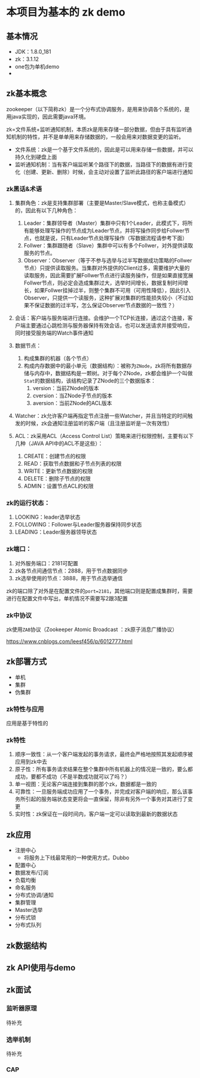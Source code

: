 # 本项目为基本的 zk demo

## 基本情况
* JDK：1.8.0_181
* zk：3.1.12
* one包为单机demo
* 

## zk基本概念

zookeeper（以下简称zk）是一个分布式协调服务，是用来协调各个系统的，是用java实现的，因此需要java环境。

zk=文件系统+监听通知机制，本质zk是用来存储一部分数据，但由于具有监听通知机制的特性，并不是单单用来存储数据的，一般会用来对数据变更的监听。



* 文件系统：zk是一个基于文件系统的，因此是可以用来存储一些数据，并可以持久化到硬盘上面
* 监听通知机制：当有客户端监听某个路径下的数据，当路径下的数据有进行变化（创建、更新、删除）时候，会主动对设置了监听此路径的客户端进行通知

### zk黑话&术语

1. 集群角色：zk是支持集群部署（主要是Master/Slave模式，也称主备模式）的，因此有以下几种角色：

   1. Leader：集群领导者（Master）集群中只有1个Leader，此模式下，将所有能够处理写操作的节点成为Leader节点，并将写操作同步给Follwer节点，也就是说，只有Leader节点处理写操作（写数据流程请参考下面）
   2. Follwer：集群跟随者（Slave）集群中可以有多个Follwer，对外提供读取服务的节点。
   3. Observer：Observer（等于不参与选举与过半写数据成功策略的Follwer节点）只提供读取服务。当集群对外提供的Client过多，需要维护大量的读取服务，因此需要扩展Follwer节点进行读服务操作，但是如果直接宽展Follwer节点，则必定会造成集群过大，选举时间增长，数据复制时间增长，如果Follwer挂掉过半，则整个集群不可用（可用性降低），因此引入Observer，只提供一个读服务，这种扩展对集群的性能损失较小（不过如果不保证数据的过半写，怎么保证Observer节点数据的一致性？）

2. 会话：客户端与服务端进行连接。会维护一个TCP长连接，通过这个连接，客户端主要通过心跳检测与服务器保持有效会话，也可以发送请求并接受响应，同时接受服务端的Watch事件通知

3. 数据节点：

   1. 构成集群的机器（各个节点）
   2. 构成内存数据中的最小单元（数据结构）：被称为`ZNode`，zk将所有数据存储与内存中，数据结构是一颗树。对于每个ZNode，zk都会维护一个叫做`Stat`的数据结构，该结构记录了ZNode的三个数据版本：
      1. version：当前ZNode的版本
      2. cversion：当ZNode子节点的版本
      3. aversion：当前ZNode的ACL版本

   

4. Watcher：zk允许客户端再指定节点注册一些Watcher，并且当特定的时间触发的时候，zk会通知注册监听的客户端（且注册监听是一次有效性）

5. ACL：zk采用ACL（Access Control List）策略来进行权限控制，主要有以下几种（JAVA API中的ACL不是这些）：

   1. CREATE：创建节点的权限
   2. READ：获取节点数据和子节点列表的权限
   3. WRITE：更新节点数据的权限
   4. DELETE：删除子节点的权限
   5. ADMIN：设置节点ACL的权限



### zk的运行状态：

1. LOOKING：leader选举状态
2. FOLLOWING：Follower与Leader服务器保持同步状态
3. LEADING：Leader服务器领导状态

### zk端口：

1. 对外服务端口：2181可配置
2. zk各节点间通信节点：2888，用于节点数据同步
3. zk选举使用的节点：3888，用于节点选举通信

zk的端口除了对外是在配置文件的`port=2181`，其他端口则是配置成集群时，需要进行在配置文件中写出，单机情况不需要写2跟3配置

### zk中协议

zk使用`ZAB`协议（Zookeeper Atomic Broadcast ：zk原子消息广播协议）

https://www.cnblogs.com/leesf456/p/6012777.html



## zk部署方式

* 单机
* 集群
* 伪集群

### zk特性与应用

应用是基于特性的

### zk特性

1. 顺序一致性：从一个客户端发起的事务请求，最终会严格地按照其发起顺序被应用到zk中去
2. 原子性：所有事务请求结果在整个集群中所有机器上的情况是一致的，要么都成功，要都不成功（不是半数成功就可以了吗？）
3. 单一视图：无论客户端连接到集群的那个zk，数据都是一致的
4. 可靠性：一旦服务端成功应用了一个事务，并完成对客户端的响应，那么该事务所引起的服务端状态变更将会一直保留，除非有另外一个事务对其进行了变更
5. 实时性：zk保证在一段时间内，客户端一定可以读取到最新的数据状态

## zk应用

* 注册中心
  * 将服务上下线最常用的一种使用方式，Dubbo
* 配置中心
* 数据发布/订阅
* 负载均衡
* 命名服务
* 分布式协调/通知
* 集群管理
* Master选举
* 分布式锁
* 分布式队列

## zk数据结构

## zk API使用与demo



## zk面试

### 监听器原理

待补充

### 选举机制

待补充

### CAP




